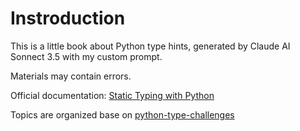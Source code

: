 # Instroduction

This is a little book about Python type hints, generated by Claude AI Sonnect 3.5 with my custom prompt.

Materials may contain errors.

Official documentation: [Static Typing with Python](https://typing.readthedocs.io/en/latest/)

Topics are organized base on [python-type-challenges](https://python-type-challenges.zeabur.app/)



